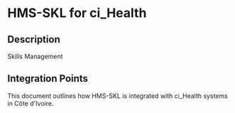 # HMS-SKL for ci_Health

## Description

Skills Management

## Integration Points

This document outlines how HMS-SKL is integrated with ci_Health systems in Côte d'Ivoire.
